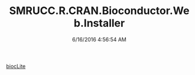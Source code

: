 ﻿---
title: SMRUCC.R.CRAN.Bioconductor.Web.Installer
date: 6/16/2016 4:56:54 AM
---

[biocLite](T-SMRUCC.R.CRAN.Bioconductor.Web.Installer.biocLite.html)

